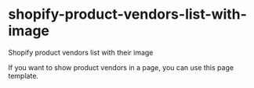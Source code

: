 # shopify-product-vendors-list-with-image
Shopify product vendors list with their image

If you want to show product vendors in a page, you can use this page template.

